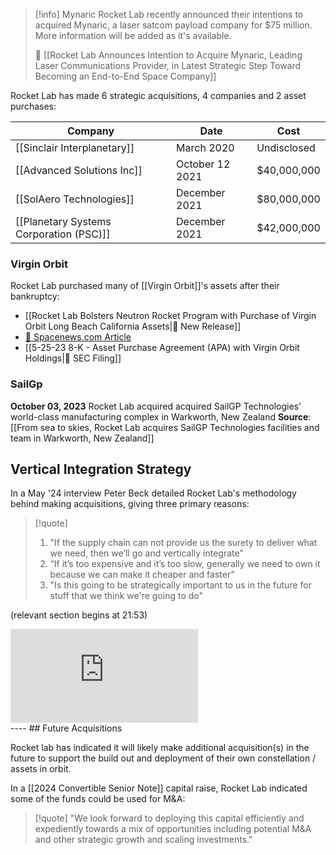 
>[!info] Mynaric
>Rocket Lab recently announced their intentions to acquired Mynaric, a laser satcom payload company for $75 million. More information will be added as it's available.
>
>🔗 [[Rocket Lab Announces Intention to Acquire Mynaric, Leading Laser Communications Provider, in Latest Strategic Step Toward Becoming an End-to-End Space Company]]

Rocket Lab has made 6 strategic acquisitions, 4 companies and 2 asset purchases:

| **Company**                             | Date            | Cost        |
| --------------------------------------- | --------------- | ----------- |
| [[Sinclair Interplanetary]]             | March 2020      | Undisclosed |
| [[Advanced Solutions Inc]]              | October 12 2021 | $40,000,000 |
| [[SolAero Technologies]]                | December 2021   | $80,000,000 |
| [[Planetary Systems Corporation (PSC)]] | December 2021   | $42,000,000 |

### Virgin Orbit

Rocket Lab purchased many of [[Virgin Orbit]]'s assets after their bankruptcy:

- [[Rocket Lab Bolsters Neutron Rocket Program with Purchase of Virgin Orbit Long Beach California Assets|📰 New Release]]
- [🔗 Spacenews.com Article](https://spacenews.com/rocket-lab-opens-engine-facility-in-former-virgin-orbit-headquarters/)
- [[5-25-23 8-K - Asset Purchase Agreement (APA) with Virgin Orbit Holdings|💼 SEC Filing]]

### SailGp

**October 03, 2023** Rocket Lab acquired acquired SailGP Technologies’ world-class manufacturing complex in Warkworth, New Zealand
**Source**: [[From sea to skies, Rocket Lab acquires SailGP Technologies facilities and team in Warkworth, New Zealand]]

## Vertical Integration Strategy

In a May '24 interview Peter Beck detailed Rocket Lab's methodology behind making acquisitions, giving three primary reasons: 

>[!quote]
>1.  "If the supply chain can not provide us the surety to deliver what we need, then we’ll go and vertically integrate"
>2. “If it’s too expensive and it’s too slow, generally we need to own it because we can make it cheaper and faster”
>3. "Is this going to be strategically important to us in the future for stuff that we think we're going to do"

(relevant section begins at 21:53)
<div class="responsive-video">
<iframe src="https://www.youtube.com/embed/T__1ubfs_iE?si=nWTVkV79XGGG3lz-&amp;start=1313" title="YouTube video player" frameborder="0" allow="accelerometer; autoplay; clipboard-write; encrypted-media; gyroscope; picture-in-picture; web-share" referrerpolicy="strict-origin-when-cross-origin" allowfullscreen></iframe>
</div>
---- 
## Future Acquisitions

Rocket lab has indicated it will likely make additional acquisition(s) in the future to support the build out and deployment of their own constellation / assets in orbit.  

In a [[2024 Convertible Senior Note]] capital raise, Rocket Lab indicated some of the funds could be used for M&A: 

>[!quote]
> "We look forward to deploying this capital efficiently and expediently towards a mix of opportunities including potential M&A and other strategic growth and scaling investments."

